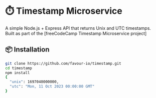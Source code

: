 # ⏱️ Timestamp Microservice

A simple Node.js + Express API that returns Unix and UTC timestamps.  
Built as part of the [freeCodeCamp Timestamp Microservice project]

## 📦 Installation

```bash
git clone https://github.com/favour-io/timestamp.git
cd timestamp
npm install
{
  "unix": 1697040000000,
  "utc": "Mon, 11 Oct 2023 00:00:00 GMT"
}
